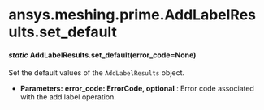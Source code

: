# ansys.meshing.prime.AddLabelResults.set_default



#### *static* AddLabelResults.set_default(error_code=None)

Set the default values of the `AddLabelResults` object.

* **Parameters:**
  **error_code: ErrorCode, optional**
  : Error code associated with the add label operation.

<!-- !! processed by numpydoc !! -->
